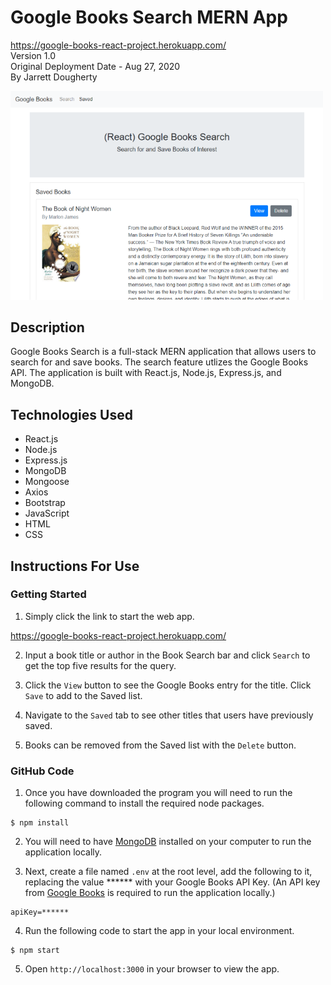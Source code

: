 # Google Books Search MERN App
<https://google-books-react-project.herokuapp.com/> \
Version 1.0 \
Original Deployment Date - Aug 27, 2020\
By Jarrett Dougherty

<kbd><img src="md_images/google-books-mern.png" alt="Google Books Search Image" width="500"/></kbd>

## Description
Google Books Search is a full-stack MERN application that allows users to search for and save books. The search feature utlizes the Google Books API. The application is built with React.js, Node.js, Express.js, and MongoDB.

## Technologies Used
* React.js
* Node.js
* Express.js
* MongoDB
* Mongoose
* Axios
* Bootstrap
* JavaScript
* HTML
* CSS

## Instructions For Use
### Getting Started 
1. Simply click the link to start the web app.

<https://google-books-react-project.herokuapp.com/>

2. Input a book title or author in the Book Search bar and click `Search` to get the top five results for the query.

3. Click the `View` button to see the Google Books entry for the title. Click `Save` to add to the Saved list.

4. Navigate to the `Saved` tab to see other titles that users have previously saved.

5. Books can be removed from the Saved list with the `Delete` button.

### GitHub Code
1. Once you have downloaded the program you will need to run the following command to install the required node packages.

```console
$ npm install
```
2. You will need to have [MongoDB](https://www.mongodb.com/try/download/community) installed on your computer to run the application locally. 

3. Next, create a file named `.env` at the root level, add the following to it, replacing the value ****** with your Google Books API Key. (An API key from [Google Books](https://developers.google.com/books/docs/v1/getting_started) is required to run the application locally.)

```console
apiKey=******
```

4. Run the following code to start the app in your local environment.

```console
$ npm start
```

5. Open `http://localhost:3000` in your browser to view the app.